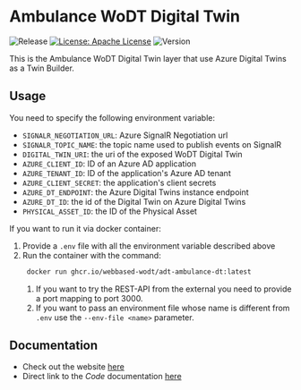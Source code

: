 # Ambulance WoDT Digital Twin

![Release](https://github.com/WebBased-WoDT/adt-ambulance-dt/actions/workflows/build-and-deploy.yml/badge.svg?style=plastic)
[![License: Apache License](https://img.shields.io/badge/License-Apache_License_2.0-yellow.svg)](https://www.apache.org/licenses/LICENSE-2.0)
![Version](https://img.shields.io/github/v/release/WebBased-WoDT/adt-ambulance-dt?style=plastic)

This is the Ambulance WoDT Digital Twin layer that use Azure Digital Twins as a Twin Builder. 

## Usage
You need to specify the following environment variable:
- `SIGNALR_NEGOTIATION_URL`: Azure SignalR Negotiation url
- `SIGNALR_TOPIC_NAME`: the topic name used to publish events on SignalR
- `DIGITAL_TWIN_URI`: the uri of the exposed WoDT Digital Twin
- `AZURE_CLIENT_ID`: ID of an Azure AD application
- `AZURE_TENANT_ID`: ID of the application's Azure AD tenant
- `AZURE_CLIENT_SECRET`: the application's client secrets
- `AZURE_DT_ENDPOINT`: the Azure Digital Twins instance endpoint
- `AZURE_DT_ID`: the id of the Digital Twin on Azure Digital Twins
- `PHYSICAL_ASSET_ID`: the ID of the Physical Asset

If you want to run it via docker container:
1. Provide a `.env` file with all the environment variable described above
2. Run the container with the command:
   ```bash
    docker run ghcr.io/webbased-wodt/adt-ambulance-dt:latest
    ```
    1. If you want to try the REST-API from the external you need to provide a port mapping to port 3000.
    2. If you want to pass an environment file whose name is different from `.env` use the `--env-file <name>` parameter.

## Documentation
- Check out the website [here](https://webbased-wodt.github.io/adt-ambulance-dt/)
- Direct link to the *Code* documentation [here](https://webbased-wodt.github.io/adt-ambulance-dt/documentation/code-doc/)